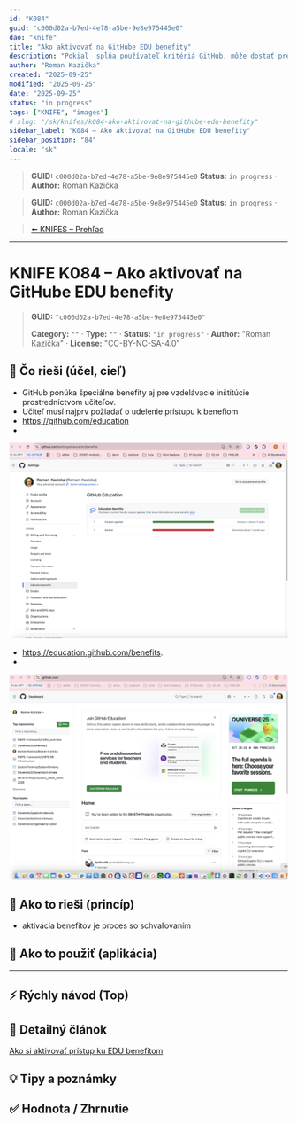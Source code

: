 ```yaml
---
id: "K084"
guid: "c000d02a-b7ed-4e78-a5be-9e8e975445e0"
dao: "knife"
title: "Ako aktivovať na GitHube EDU benefity"
description: "Pokiaľ  spĺňa používateľ kritériá GitHub, môže dostať pre seba pre svoj profil status člena EDU organizácie. Má to viaceroo výhod ako Sites pre privátne repositáre, čo by stálo 3€/mesiac. Detailnejšie v inom Knife. V tomto príspevku je samotná aktivácia týchto benefitov"
author: "Roman Kazička"
created: "2025-09-25"
modified: "2025-09-25"
date: "2025-09-25"
status: "in progress"
tags: ["KNIFE", "images"]
# slug: "/sk/knifes/k084-ako-aktivovat-na-githube-edu-benefity"
sidebar_label: "K084 – Ako aktivovať na GitHube EDU benefity"
sidebar_position: "84"
locale: "sk"
---
```

<!-- fm-visible: start -->
> **GUID:** `c000d02a-b7ed-4e78-a5be-9e8e975445e0`
> **Status:** `in progress` · **Author:** Roman Kazička
<!-- fm-visible: end -->
<!-- body:start -->

<!-- fm-visible: start -->
> **GUID:** `c000d02a-b7ed-4e78-a5be-9e8e975445e0`
> **Status:** `in progress` · **Author:** Roman Kazička
<!-- fm-visible: end -->
<!-- body:start -->

<!-- nav:knifes -->
> [⬅ KNIFES – Prehľad](../overview.md)
---
# KNIFE K084 – Ako aktivovať na GitHube EDU benefity
<!-- fm-visible: start -->

> **GUID:** `"c000d02a-b7ed-4e78-a5be-9e8e975445e0"`
>   
> **Category:** `""` · **Type:** `""` · **Status:** `"in progress"` · **Author:** "Roman Kazička" · **License:** "CC-BY-NC-SA-4.0"
<!-- fm-visible: end -->


## 🎯 Čo rieši (účel, cieľ)
- GitHub ponúka špeciálne benefity aj pre vzdelávacie inštitúcie prostredníctvom učiteľov.
- Učiteľ musí najprv požiadať o udelenie prístupu k benefiom
- https://github.com/education 
- 
![Miesto pre žiadosť o akceptovanie](./img/RKA-EDU-Benefits.png)

- https://education.github.com/benefits.
- 
![Miesto pre aktiváciu bebefitov ](./img/RKA-Dashboard.png)


## 🧩 Ako to rieši (princíp)

- aktivácia benefitov je proces so schvaľovaním

## 🧪 Ako to použiť (aplikácia)

---

## ⚡ Rýchly návod (Top)

## 📜 Detailný článok
[Ako si aktivovať prístup ku EDU benefitom](./GHEDU_Faculty_Benefits.md)
## 💡 Tipy a poznámky

## ✅ Hodnota / Zhrnutie

